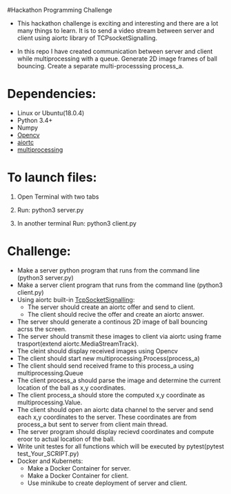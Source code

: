 #Hackathon Programming Challenge

* This hackathon challenge is exciting and interesting and there are a lot many things to learn. It is to send a video stream between server and client using aiortc library of TCPsocketSignalling.


* In this repo I have created communication between server and client while multiprocessing with a queue. Generate 2D image frames of ball bouncing. Create a separate multi-processsing process_a.
  

# Dependencies:
* Linux or Ubuntu(18.0.4)
* Python 3.4+
* Numpy
* [Opencv](https://pypi.org/project/opencv-python/)
* [aiortc](https://github.com/aiortc/aiortc)
* [multiprocessing](https://docs.python.org/3.7/library/multiprocessing.html)

# To launch files:
1) Open Terminal with two tabs

2) Run:
python3 server.py

3) In another terminal Run:
python3 client.py

# Challenge:
* Make a server python program that runs from the command line (python3 server.py)
* Make a server client program that runs from the command line (python3 client.py)
* Using aiortc built-in [TcpSocketSignalling](https://github.com/aiortc/aiortc/blob/f85f7133435b54ce9de5f2f391c0c0ef0014e820/aiortc/contrib/signaling.py#L147):
  * The server should create an aiortc offer and send to client.
  * The client should recive the offer and create an aiortc answer.
* The server should generate a continous 2D image of ball bouncing acrss the screen.
* The server should transmit these images to client via aiortc using frame trasport(extend aiortc.MediaStreamTrack).
* The cleint should display received images using Opencv
* The client should start new multiprocessing.Process(process_a)
* The client should send received frame to this process_a using multiprocessing.Queue
* The client process_a should parse the image and determine the current location of the ball as x,y coordinates.
* The client process_a should store the computed x,y coordinate as multiprocessing.Value.
* The client should open an aiortc data channel to the server and send each x,y coordinates to the server. These coordinates are from process_a but sent to server from client main thread.
* The server program should display recievd coordinates and compute eroor to actual location of the ball.
* Write unit testes for all functions which will be executed by pytest(pytest test_Your_SCRIPT.py)
* Docker and Kubernets:
  * Make a Docker Container for server.
  * Make a Docker Container for client.
  * Use minikube to create deployment of server and client.



